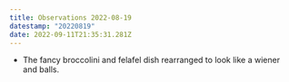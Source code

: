 ```yaml
---
title: Observations 2022-08-19
datestamp: "20220819"
date: 2022-09-11T21:35:31.281Z
---
```

- The fancy broccolini and felafel dish rearranged to look like a wiener and balls.